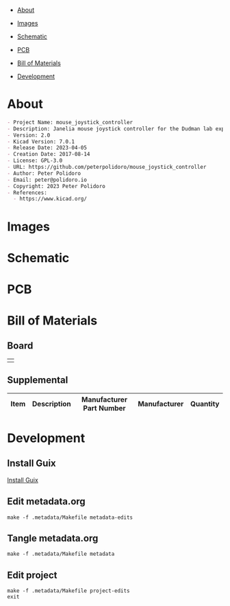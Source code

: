 - [About](#orge221d9f)
- [Images](#org4449446)
- [Schematic](#org65afea0)
- [PCB](#org56fa9d5)
- [Bill of Materials](#org1a3f580)
- [Development](#org75c93c9)

    <!-- This file is generated automatically from metadata -->
    <!-- File edits may be overwritten! -->


<a id="orge221d9f"></a>

# About

```markdown
- Project Name: mouse_joystick_controller
- Description: Janelia mouse joystick controller for the Dudman lab experiments.
- Version: 2.0
- Kicad Version: 7.0.1
- Release Date: 2023-04-05
- Creation Date: 2017-08-14
- License: GPL-3.0
- URL: https://github.com/peterpolidoro/mouse_joystick_controller
- Author: Peter Polidoro
- Email: peter@polidoro.io
- Copyright: 2023 Peter Polidoro
- References:
  - https://www.kicad.org/
```


<a id="org4449446"></a>

# Images


<a id="org65afea0"></a>

# Schematic


<a id="org56fa9d5"></a>

# PCB


<a id="org1a3f580"></a>

# Bill of Materials


## Board

|    |
|--- |
|  |


## Supplemental

| Item | Description | Manufacturer Part Number | Manufacturer | Quantity |
|---- |----------- |------------------------ |------------ |-------- |


<a id="org75c93c9"></a>

# Development


## Install Guix

[Install Guix](https://guix.gnu.org/manual/en/html_node/Binary-Installation.html)


## Edit metadata.org

    make -f .metadata/Makefile metadata-edits


## Tangle metadata.org

    make -f .metadata/Makefile metadata


## Edit project

    make -f .metadata/Makefile project-edits
    exit